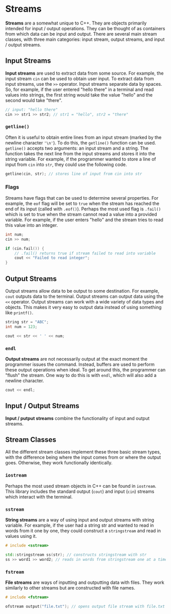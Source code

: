 # Streams

**Streams** are a somewhat unique to C++. They are objects primarily intended for input / output operations. They can be thought of as containers from which data can be input and output. There are several main stream classes, with three main categories: input stream, output streams, and input / output streams.

## Input Streams

**Input streams** are used to extract data from some source. For example, the input stream `cin` can be used to obtain user input. To extract data from input streams, use the `>>` operator. Input streams separate data by spaces. So, for example, if the user entered "hello there" in a terminal and read values into strings, the first string would take the value "hello" and the second would take "there".

```C++
// input: "hello there"
cin >> str1 >> str2; // str1 = "hello", str2 = "there"
```

### `getline()`

Often it is useful to obtain entire lines from an input stream (marked by the newline character `'\n'`). To do this, the `getline()` function can be used. `getline()` accepts two arguments: an input stream and a string. The function takes the next line from the input streams and stores it into the string variable. For example, if the programmer wanted to store a line of input from `cin` into `str`, they could use the following code.

```C++
getline(cin, str); // stores line of input from cin into str
```

### Flags

Streams have flags that can be used to determine several properties. For example, the `eof` flag will be set to `true` when the stream has reached the end of its input (called with `.eof()`). Perhaps the most used flag is `.fail()` which is set to true when the stream cannot read a value into a provided variable. For example, if the user enters "hello" and the stream tries to read this value into an integer.

```C++
int num;
cin >> num;

if (cin.fail()) {
    // .fail() returns true if stream failed to read into variable
    cout << "Failed to read integer";
}
```

## Output Streams

Output streams allow data to be output to some destination. For example, `cout` outputs data to the terminal. Output streams can output data using the `<<` operator. Output streams can work with a wide variety of data types and objects. This makes it very easy to output data instead of using something like `printf()`.

```C++
string str = "ABC";
int num = 123;

cout << str << ' ' << num;
```

### `endl`

**Output streams** are not necessarily output at the exact moment the programmer issues the command. Instead, buffers are used to perform these output operations when ideal. To get around this, the programmer can "flush" the stream. One way to do this is with `endl`, which will also add a newline character.

```C++
cout << endl;
```

## Input / Output Streams

**Input / putput streams** combine the functionality of input and output streams.

## Stream Classes

All the different stream classes implement these three basic stream types, with the difference being where the input comes from or where the output goes. Otherwise, they work functionally identically.

### `iostream`

Perhaps the most used stream objects in C++ can be found in `iostream`. This library includes the standard output (`cout`) and input (`cin`) streams which interact with the terminal.

### `sstream`

**String streams** are a way of using input and output streams with string variable. For example, if the user had a string str and wanted to read in words from it one by one, they could construct a `stringstream` and read in values using it.

```C++
# include <sstream>
```

```C++
std::stringstream ss(str); // constructs stringstream with str
ss >> word1 >> word2; // reads in words from stringstream one at a time
```

### `fstream`

**File streams** are ways of inputting and outputting data with files. They work similarly to other streams but are constructed with file names.

```C++
# include <fstream>
```

```C++
ofstream output("file.txt"); // opens output file stream with file.txt
```
